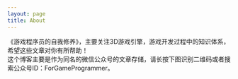 ```yaml
---
layout: page
title: About
---
```


《游戏程序员的自我修养》，主要关注3D游戏引擎，游戏开发过程中的知识体系，希望这些文章对你有所帮助！  
这个博客主要是作为同名的微信公众号的文章存储，请长按下图识别二维码或者搜索公众号ID：ForGameProgrammer。  
  
    
      